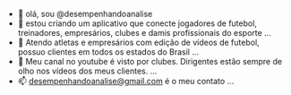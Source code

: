 - 👋 olá, sou @desempenhandoanalise
- 👀 estou criando um aplicativo que conecte jogadores de futebol, treinadores, empresários, clubes e damis profissionais do esporte ...
- 🌱 Atendo atletas e empresários com edição de vídeos de futebol, possuo clientes em todos os estados do Brasil ...
- 💞️ Meu canal no youtube é visto por clubes. Dirigentes estão sempre de olho nos vídeos dos meus clientes. ...
- 📫 desempenhandoanalise@gmail.com é o meu contato ...

<!---
desempenhandoanalise/desempenhandoanalise is a ✨ special ✨ repository because its `README.md` (this file) appears on your GitHub profile.
You can click the Preview link to take a look at your changes.
--->
